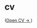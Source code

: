 # cv
([Open CV -> ](https://github.com/MikitaMirosha/cv/blob/master/Android%20Engineer%20-%20Nikita%20M.pdf))
